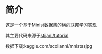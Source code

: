 # 简介
这是一个基于Minist数据集的横向联邦学习实现

其主要代码来源于[stijani/tutorial](https://github.com/stijani/tutorial)

数据下载:kaggle.com/scolianni/mnistasjpg